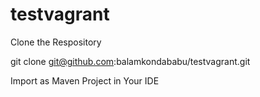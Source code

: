 # testvagrant

Clone the Respository

git clone git@github.com:balamkondababu/testvagrant.git

Import as Maven Project in Your IDE
